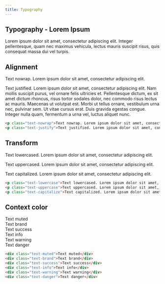 ```yaml
---
title: Typography
---
```


## Typography - Lorem Ipsum ##

Lorem ipsum dolor sit amet, consectetur adipiscing elit. Integer pellentesque, quam nec maximus vehicula, lectus mauris suscipit risus, quis consequat massa dui vel turpis.

## Alignment
<p class="text-nowrap">Text nowrap. Lorem ipsum dolor sit amet, consectetur adipiscing elit.</p>
<p class="text-justify">Text justified. Lorem ipsum dolor sit amet, consectetur adipiscing elit. Nam mollis suscipit purus, vel ornare felis ultricies et. Pellentesque dictum, ex sit amet dictum rhoncus, risus tortor sodales dolor, nec commodo risus lectus ac mauris. Maecenas ut volutpat est. Morbi ut tellus ornare, vestibulum urna nec, pulvinar sem. Ut vitae cursus erat. Duis gravida egestas congue. Integer nulla quam, fermentum a urna vel, luctus aliquet nunc.</p>

```html
<p class="text-nowrap">Text nowrap. Lorem ipsum dolor sit amet, consectetur adipiscing elit.</p>
<p class="text-justify">Text justified. Lorem ipsum dolor sit amet, consectetur adipiscing elit. Nam mollis suscipit purus, vel ornare felis ultricies et. Pellentesque dictum, ex sit amet dictum rhoncus, risus tortor sodales dolor, nec commodo risus lectus ac mauris. Maecenas ut volutpat est. Morbi ut tellus ornare, vestibulum urna nec, pulvinar sem. Ut vitae cursus erat. Duis gravida egestas congue. Integer nulla quam, fermentum a urna vel, luctus aliquet nunc.</p>
```

## Transform
<p class="text-lowercase">Text lowercased. Lorem ipsum dolor sit amet, consectetur adipiscing elit.</p>
<p class="text-uppercase">Text uppercased. Lorem ipsum dolor sit amet, consectetur adipiscing elit.</p>
<p class="text-capitalize">Text capitalized. Lorem ipsum dolor sit amet, consectetur adipiscing elit.</p>

```html
<p class="text-lowercase">Text lowercased. Lorem ipsum dolor sit amet, consectetur adipiscing elit.</p>
<p class="text-uppercase">Text uppercased. Lorem ipsum dolor sit amet, consectetur adipiscing elit.</p>
<p class="text-capitalize">Text capitalized. Lorem ipsum dolor sit amet, consectetur adipiscing elit.</p>
```

## Context color

<div class="text-muted">Text muted</div>
<div class="text-brand">Text brand</div>
<div class="text-success">Text success</div>
<div class="text-info">Text info</div>
<div class="text-warning">Text warning</div>
<div class="text-danger">Text danger</div>

```html
<div class="text-muted">Text muted</div>
<div class="text-brand">Text brand</div>
<div class="text-success">Text success</div>
<div class="text-info">Text info</div>
<div class="text-warning">Text warning</div>
<div class="text-danger">Text danger</div>
```